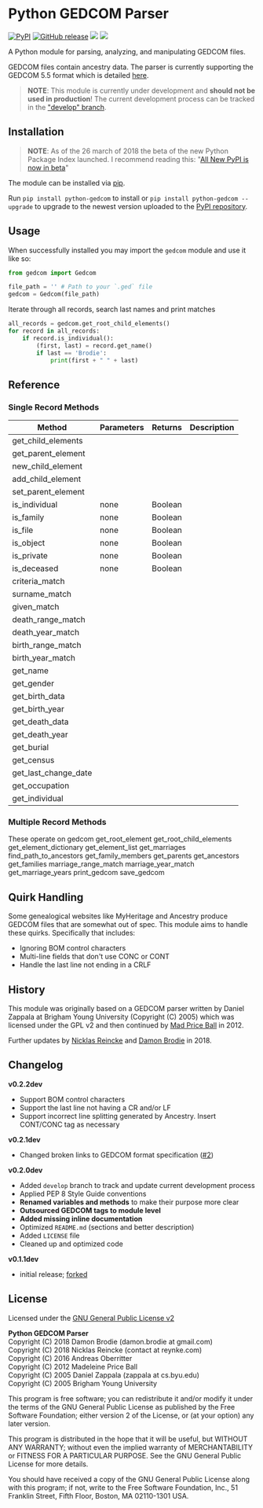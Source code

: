 # Python GEDCOM Parser

[![PyPI](https://img.shields.io/pypi/v/python-gedcom.svg)](https://pypi.org/project/python-gedcom/)
[![GitHub release](https://img.shields.io/github/release/nickreynke/python-gedcom.svg)](https://github.com/nickreynke/python-gedcom/releases)
![](https://img.shields.io/badge/GEDCOM%20format%20version-5.5-yellowgreen.svg)
![](https://img.shields.io/badge/Python%20version-2%20and%203-yellowgreen.svg)

A Python module for parsing, analyzing, and manipulating GEDCOM files.

GEDCOM files contain ancestry data. The parser is currently supporting
the GEDCOM 5.5 format which is detailed [here](https://chronoplexsoftware.com/gedcomvalidator/gedcom/gedcom-5.5.pdf).

> **NOTE**: This module is currently under development and **should not be used in production**!
> The current development process can be tracked in the ["develop" branch](https://github.com/reynke/python-gedcom/tree/develop).

## Installation

> **NOTE**: As of the 26 march of 2018 the beta of the new Python Package
> Index launched. I recommend reading this: "[All New PyPI is now in beta](https://pyfound.blogspot.de/2018/03/warehouse-all-new-pypi-is-now-in-beta.html)"

The module can be installed via [pip](https://pip.pypa.io/).

Run `pip install python-gedcom` to install or `pip install python-gedcom --upgrade`
to upgrade to the newest version uploaded to the [PyPI repository](https://pypi.org/project/python-gedcom/).

## Usage

When successfully installed you may import the `gedcom` module and use
it like so:

```python
from gedcom import Gedcom

file_path = '' # Path to your `.ged` file
gedcom = Gedcom(file_path)
```

Iterate through all records, search last names and print matches

```python
all_records = gedcom.get_root_child_elements()
for record in all_records:
    if record.is_individual():
        (first, last) = record.get_name()
        if last == 'Brodie':
            print(first + " " + last)
```

## Reference

### Single Record Methods

Method                 | Parameters | Returns | Description
-----------------------|------------|---------|------------
get_child_elements     |||
get_parent_element     |||
new_child_element      |||
add_child_element      |||
set_parent_element     |            |         |
is_individual          | none       | Boolean |
is_family              | none       | Boolean |
is_file                | none       | Boolean |
is_object              | none       | Boolean |
is_private             | none       | Boolean |
is_deceased            | none       | Boolean |
criteria_match         |||
surname_match          |||
given_match            |||
death_range_match      |||
death_year_match       |||
birth_range_match      |||
birth_year_match       |||
get_name               |||
get_gender             |||
get_birth_data         |||
get_birth_year         |||
get_death_data         |||
get_death_year         |||
get_burial             |||
get_census             |||
get_last_change_date   |||
get_occupation         |||
get_individual         |||

### Multiple Record Methods

These operate on gedcom
get_root_element
get_root_child_elements
get_element_dictionary
get_element_list
get_marriages
find_path_to_ancestors
get_family_members
get_parents
get_ancestors
get_families
marriage_range_match
marriage_year_match
get_marriage_years
print_gedcom
save_gedcom


## Quirk Handling

Some genealogical websites like MyHeritage and Ancestry produce GEDCOM files that are somewhat out of spec.  This module aims to handle these quirks.  Specifically that includes:

- Ignoring BOM control characters
- Multi-line fields that don't use CONC or CONT
- Handle the last line not ending in a CRLF

## History

This module was originally based on a GEDCOM parser written by 
Daniel Zappala at Brigham Young University (Copyright (C) 2005) which
was licensed under the GPL v2 and then continued by
[Mad Price Ball](https://github.com/madprime) in 2012.

Further updates by [Nicklas Reincke](https://github.com/nickreynke) and [Damon Brodie](https://github.com/nomadyow) in 2018.

## Changelog

**v0.2.2dev**

- Support BOM control characters
- Support the last line not having a CR and/or LF
- Support incorrect line splitting generated by Ancestry.  Insert CONT/CONC tag as necessary

**v0.2.1dev**

- Changed broken links to GEDCOM format specification ([#2](https://github.com/nickreynke/python-gedcom/issues/2))

**v0.2.0dev**

- Added `develop` branch to track and update current development process
- Applied PEP 8 Style Guide conventions
- **Renamed variables and methods** to make their purpose more clear
- **Outsourced GEDCOM tags to module level**
- **Added missing inline documentation**
- Optimized `README.md` (sections and better description)
- Added `LICENSE` file
- Cleaned up and optimized code

**v0.1.1dev**

- initial release; [forked](https://github.com/madprime/python-gedcom)

## License

Licensed under the [GNU General Public License v2](http://www.gnu.org/licenses/gpl-2.0.html)

**Python GEDCOM Parser**
<br>Copyright (C) 2018 Damon Brodie (damon.brodie at gmail.com)
<br>Copyright (C) 2018 Nicklas Reincke (contact at reynke.com)
<br>Copyright (C) 2016 Andreas Oberritter
<br>Copyright (C) 2012 Madeleine Price Ball
<br>Copyright (C) 2005 Daniel Zappala (zappala at cs.byu.edu)
<br>Copyright (C) 2005 Brigham Young University

This program is free software; you can redistribute it and/or modify
it under the terms of the GNU General Public License as published by
the Free Software Foundation; either version 2 of the License, or
(at your option) any later version.

This program is distributed in the hope that it will be useful,
but WITHOUT ANY WARRANTY; without even the implied warranty of
MERCHANTABILITY or FITNESS FOR A PARTICULAR PURPOSE.  See the
GNU General Public License for more details.

You should have received a copy of the GNU General Public License along
with this program; if not, write to the Free Software Foundation, Inc.,
51 Franklin Street, Fifth Floor, Boston, MA 02110-1301 USA.
